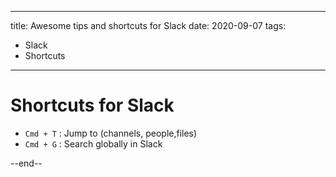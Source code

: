 
---
title: Awesome tips and shortcuts for Slack
date: 2020-09-07
tags:
 - Slack
 - Shortcuts
---

# Shortcuts for Slack

- `Cmd + T` : Jump to  (channels, people,files)
- `Cmd + G` : Search globally in Slack


--end--